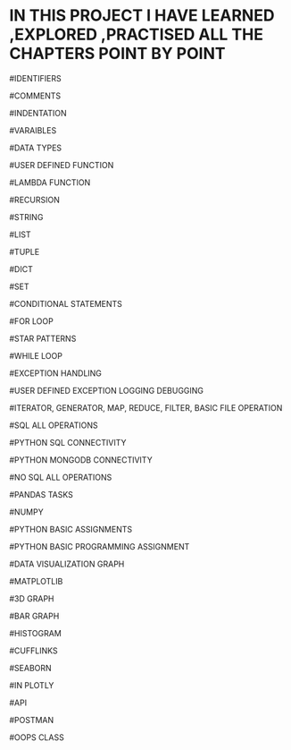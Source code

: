 # IN THIS PROJECT I HAVE LEARNED ,EXPLORED ,PRACTISED ALL THE CHAPTERS POINT BY POINT #

#IDENTIFIERS

#COMMENTS

#INDENTATION

#VARAIBLES

#DATA TYPES

#USER DEFINED FUNCTION

#LAMBDA FUNCTION 

#RECURSION

#STRING

#LIST

#TUPLE

#DICT

#SET

#CONDITIONAL STATEMENTS

#FOR LOOP

#STAR PATTERNS

#WHILE LOOP

#EXCEPTION HANDLING

#USER DEFINED EXCEPTION LOGGING DEBUGGING

#ITERATOR, GENERATOR, MAP, REDUCE, FILTER, BASIC FILE OPERATION

#SQL ALL OPERATIONS

#PYTHON SQL CONNECTIVITY

#PYTHON MONGODB CONNECTIVITY

#NO SQL ALL OPERATIONS

#PANDAS TASKS

#NUMPY

#PYTHON BASIC ASSIGNMENTS

#PYTHON BASIC PROGRAMMING ASSIGNMENT

#DATA VISUALIZATION GRAPH

#MATPLOTLIB

#3D GRAPH

#BAR GRAPH

#HISTOGRAM

#CUFFLINKS

#SEABORN

#IN PLOTLY

#API

#POSTMAN

#OOPS CLASS
